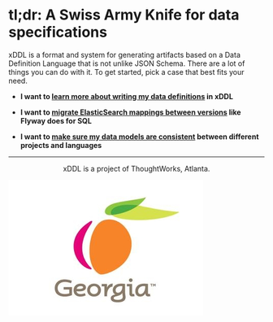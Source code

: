 tl;dr: A Swiss Army Knife for data specifications
=================================================


xDDL is a format and system for generating artifacts based on a Data Definition Language that is not unlike JSON Schema.
There are a lot of things you can do with it. To get started, pick a case that best fits your need.


 * **I want to [learn more about writing my data definitions](./specification) in xDDL**
 
 * **I want to [migrate ElasticSearch mappings between versions](./elasticsearch) like Flyway does for SQL**
 
 * **I want to [make sure my data models are consistent](./models) between different projects and languages**




----------
<p style="text-align: center;">
 xDDL is a project of ThoughtWorks, Atlanta.

 ![Georgia](https://github.com/atl-tw/xddl/raw/master/docs/georgia.jpg)
   
</p>

